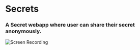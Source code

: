# Secrets
### **A Secret webapp where user can share their secret anonymously.**


![Screen Recording](https://user-images.githubusercontent.com/85562020/129483498-486469ce-7990-4912-afa5-e16a0b10dd0f.gif)
